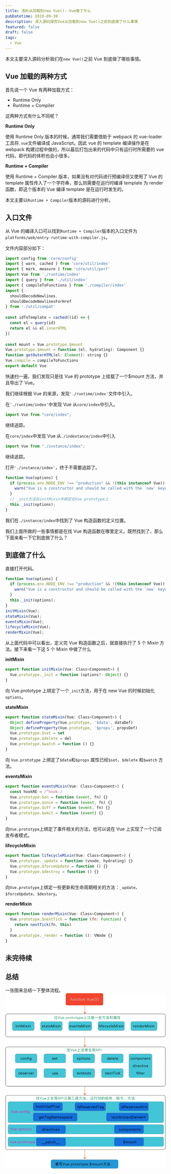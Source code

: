 ```yaml
---
title: 浅析从加载到new Vue()--Vue做了什么
pubDatetime: 2019-09-30
description: 深入源码探究Vue从加载到new Vue()之前到底做了什么事情
featured: false
draft: false
tags:
  - Vue
---
```


本文主要深入源码分析我们在`new Vue()`之前 Vue 到底做了哪些事情。

## Vue 加载的两种方式

首先说一个 Vue 有两种加载方式：

- Runtime Only
- Runtime + Compiler

这两种方式有什么不同呢？

**Runtime Only**

使用 Runtime Only 版本的时候，通常我们需要借助于 webpack 的 vue-loader 工具将`.vue`文件编译成 JavaScript。因此 vue 的 template 编译操作是在 webpack 构建过程中做的，所以最后打包出来的代码中只有运行时所需要的 vue 代码，即代码的体积也会小很多。

**Runtime + Compiler**

使用 Runtime + Compiler 版本，如果没有对代码进行预编译但又使用了 Vue 的 template 属性传入了一个字符串，那么则需要在运行时编译 template 为 render 函数，即这个版本的 Vue 编译 template 是在运行时发生的。

本文主要以`Runtime + Compiler`版本的源码进行分析。

## 入口文件

从 Vue 的编译入口可以找到`Runtime + Compiler`版本的入口文件为`platforms/web/entry-runtime-with-compiler.js`。

文件内容部分如下：

```js
import config from 'core/config'
import { warn, cached } from 'core/util/index'
import { mark, measure } from 'core/util/perf'
import Vue from './runtime/index'
import { query } from './util/index'
import { compileToFunctions } from './compiler/index'
import {
  shouldDecodeNewlines,
  shouldDecodeNewlinesForHref
} from './util/compat'

const idToTemplate = cached((id) => {
  const el = query(id)
  return el && el.innerHTML
})

const mount = Vue.prototype.$mount
Vue.prototype.$mount = function (el, hydrating): Component {}
function getOuterHTML(el: Element): string {}
Vue.compile = compileToFunctions
export default Vue
```

快速扫一遍，我们发现只是往 Vue 的 prototype 上挂载了一个\$mount 方法，并且导出了 Vue。

我们继续根据 Vue 的来源，发现`'./runtime/index'`文件中引入。

在`'./runtime/index'`中发现 Vue 从`core/index`中引入。

```js
import Vue from "core/index";
```

继续追踪。

在`core/index`中发现 Vue 从`./indextance/index`中引入

```js
import Vue from "./instance/index";
```

继续追踪。

打开`'./instance/index'`，终于不需要追踪了。

```js
function Vue(options) {
  if (process.env.NODE_ENV !== "production" && !(this instanceof Vue)) {
    warn("Vue is a constructor and should be called with the `new` keyword");
  }
  // _init方法在initMixin中绑定在Vue.prototype上
  this._init(options);
}
```

我们在`./instance/index`中找到了 Vue 构造函数的定义位置。

我们上面所做的一些事情都是在找 Vue 构造函数在哪里定义。既然找到了，那么下面来看一下它到底做了什么？

## 到底做了什么

直接打开代码。

```js
function Vue(options) {
  if (process.env.NODE_ENV !== "production" && !(this instanceof Vue)) {
    warn("Vue is a constructor and should be called with the `new` keyword");
  }
  this._init(options);
}
initMixin(Vue);
stateMixin(Vue);
eventsMixin(Vue);
lifecycleMixin(Vue);
renderMixin(Vue);
```

从上面代码中可以看出，定义完 Vue 构造函数之后，就直接执行了 5 个 Mixin 方法。接下来看一下这 5 个 Mixin 中做了什么

**initMixin**

```js
export function initMixin(Vue: Class<Component>) {
  Vue.prototype._init = function (options?: Object) {}
}
```

向 Vue.prototype 上绑定了一个`_init`方法，用于在 new Vue 的时候初始化`options`。

**stateMixin**

```js
export function stateMixin(Vue: Class<Component>) {
  Object.defineProperty(Vue.prototype, '$data', dataDef)
  Object.defineProperty(Vue.prototype, '$props', propsDef)
  Vue.prototype.$set = set
  Vue.prototype.$delete = del
  Vue.prototype.$watch = function () {}
}
```

向 `Vue.prototype` 上绑定了`$data`和`$props` 属性已经`$set`、`$delete` 和`$watch` 方法。

**eventsMixin**

```js
export function eventsMixin(Vue: Class<Component>) {
  const hookRE = /^hook:/
  Vue.prototype.$on = function (event, fn) {}
  Vue.prototype.$once = function (event, fn) {}
  Vue.prototype.$off = function (event, fn) {}
  Vue.prototype.$emit = function (event) {}
}
```

向`Vue.prototype`上绑定了事件相关的方法，也可以说在 Vue 上实现了一个订阅发布者模式。

**lifecycleMixin**

```js
export function lifecycleMixin(Vue: Class<Component>) {
  Vue.prototype._update = function (vnode, hydrating) {}
  Vue.prototype.$forceUpdate = function () {}
  Vue.prototype.$destroy = function () {}
}
```

向`Vue.prototype`上绑定一些更新和生命周期相关的方法：`_update`、`$forceUpdate`、`$destory`。

**renderMixin**

```js
export function renderMixin(Vue: Class<Component>) {
  Vue.prototype.$nextTick = function (fn: Function) {
    return nextTick(fn, this)
  }
  Vue.prototype._render = function (): VNode {}
}
```

## 未完待续

## 总结

一张图来总结一下整体流程。
![](./vue从入口到newVue前做了什么.jpg)
